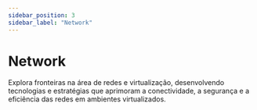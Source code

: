 ```yaml
---
sidebar_position: 3
sidebar_label: "Network"
---
```


# Network

Explora fronteiras na área de redes e virtualização, desenvolvendo tecnologias e estratégias que aprimoram a conectividade, a segurança e a eficiência das redes em ambientes virtualizados.
